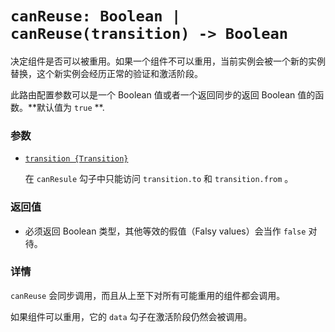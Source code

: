 # `canReuse: Boolean | canReuse(transition) -> Boolean`

决定组件是否可以被重用。如果一个组件不可以重用，当前实例会被一个新的实例替换，这个新实例会经历正常的验证和激活阶段。

此路由配置参数可以是一个 Boolean 值或者一个返回同步的返回 Boolean 值的函数。**默认值为 `true` **.

### 参数

- [`transition {Transition}`](hooks.md#transition-object)

  在 `canResule` 勾子中只能访问 `transition.to` 和 `transition.from` 。

### 返回值

- 必须返回 Boolean 类型，其他等效的假值（Falsy values）会当作 `false` 对待。

### 详情

`canReuse` 会同步调用，而且从上至下对所有可能重用的组件都会调用。

如果组件可以重用，它的 `data` 勾子在激活阶段仍然会被调用。
